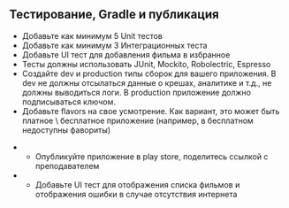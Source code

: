 ## Тестирование, Gradle и публикация

+ Добавьте как минимум 5 Unit тестов
+ Добавьте как минимум 3 Интеграционных теста
+ Добавьте UI тест для добавления фильма в избранное
+ Тесты должны использовать JUnit, Mockito, Robolectric, Espresso
+ Создайте dev и production типы сборок для вашего приложения. В dev не должны отсылаться данные о крешах, аналитике и т.д., не должны выводиться логи. В production приложение должно подписываться ключом.
+ Добавьте flavors на свое усмотрение. Как вариант, это может быть платное \ бесплатное приложение (например, в бесплатном недоступны фавориты) 

- - Опубликуйте приложение в play store, поделитесь ссылкой с преподавателем
- - Добавьте UI тест для отображения списка фильмов и отображения ошибки в случае отсутствия интернета

